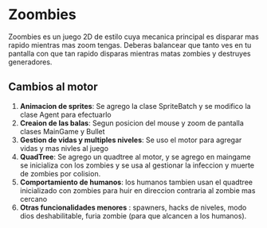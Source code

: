 # Zoombies

Zoombies es un juego 2D de estilo cuya mecanica principal es disparar mas rapido mientras mas zoom tengas.
Deberas balancear que tanto ves en tu pantalla con que tan rapido disparas mientras matas zombies y destruyes generadores.

## Cambios al motor

1. **Animacion de sprites**:  Se agrego la clase SpriteBatch y se modifico la clase Agent para efectuarlo
2. **Creaion de las balas**: Segun posicion del mouse y zoom de pantalla clases MainGame y Bullet 
3. **Gestion de vidas y multiples niveles**: Se uso el motor para agregar vidas y mas nivles al juego 
4. **QuadTree**: Se agrego un quadtree al motor, y se agrego en maingame se inicializa con los zombies y se usa al gestionar la infeccion y muerte de zombies por colision.
5. **Comportamiento de humanos**: los humanos tambien usan el quadtree inicializado con zombies para huir en direccion contraria al zombie mas cercano
6. **Otras funcionalidades menores** : spawners, hacks de niveles, modo dios deshabilitable, furia zombie (para que alcancen a los humanos).
